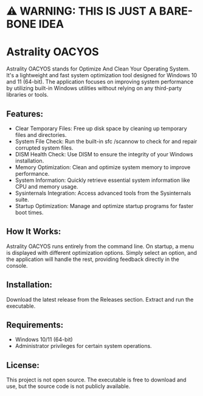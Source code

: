 # ⚠️ WARNING: THIS IS JUST A BARE-BONE IDEA



# Astrality OACYOS
Astrality OACYOS stands for Optimize And Clean Your Operating System. 
It's a lightweight and fast system optimization tool designed for Windows 10 and 11 (64-bit). 
The application focuses on improving system performance by utilizing built-in Windows utilities without relying on any third-party libraries or tools.

## Features:
- Clear Temporary Files: Free up disk space by cleaning up temporary files and directories.
- System File Check: Run the built-in sfc /scannow to check for and repair corrupted system files.
- DISM Health Check: Use DISM to ensure the integrity of your Windows installation.
- Memory Optimization: Clean and optimize system memory to improve performance.
- System Information: Quickly retrieve essential system information like CPU and memory usage.
- Sysinternals Integration: Access advanced tools from the Sysinternals suite.
- Startup Optimization: Manage and optimize startup programs for faster boot times.

## How It Works:
Astrality OACYOS runs entirely from the command line.
On startup, a menu is displayed with different optimization options.
Simply select an option, and the application will handle the rest, providing feedback directly in the console.


## Installation:
Download the latest release from the Releases section.
Extract and run the executable.

## Requirements:
- Windows 10/11 (64-bit)
- Administrator privileges for certain system operations.

## License:
This project is not open source.
The executable is free to download and use, but the source code is not publicly available.
